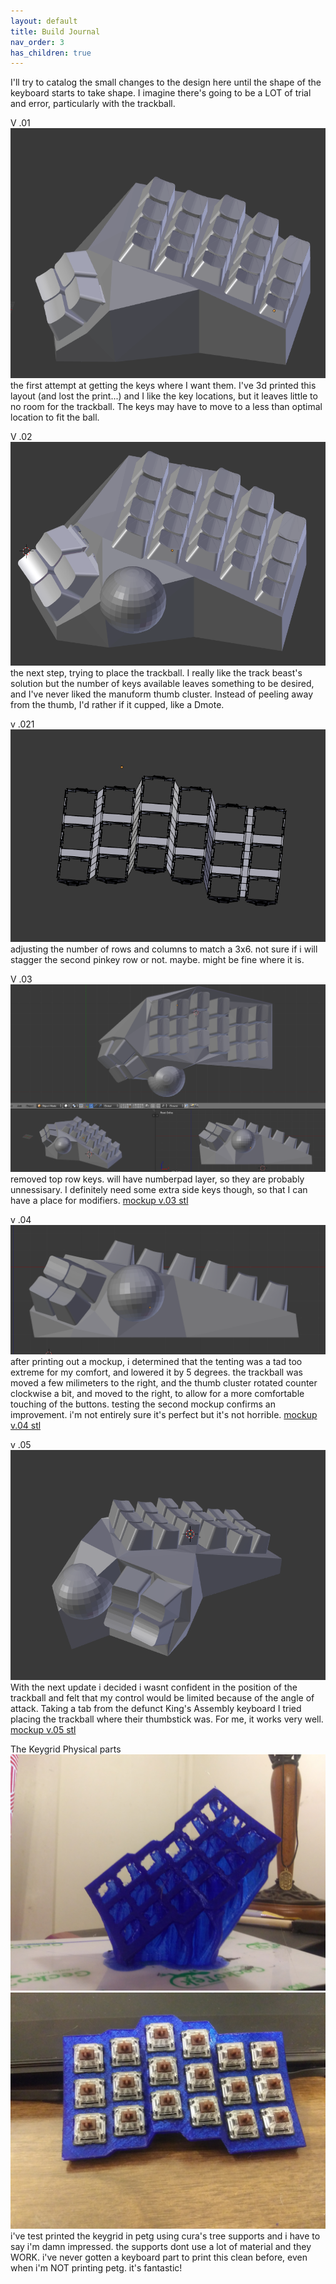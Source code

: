```yaml
---
layout: default
title: Build Journal
nav_order: 3
has_children: true
---
```




I'll try to catalog the small changes to the design here until the shape of the keyboard starts to take shape. I imagine there's going to be a LOT of trial and error, particularly with the trackball.

V .01
<img src="https://raw.githubusercontent.com/SpandexWizard/Archimedes/main/archimedes%20v.01.PNG" alt= "">
the first attempt at getting the keys where I want them. I've 3d printed this layout (and lost the print...) and I like the key locations, but it leaves little to no room for the trackball. The keys may have to move to a less than optimal location to fit the ball. 

V .02
<img src="https://raw.githubusercontent.com/SpandexWizard/Archimedes/main/archimedes%20v.02.PNG" alt="">
the next step, trying to place the trackball. I really like the track beast's solution but the number of keys available leaves something to be desired, and I've never liked the manuform thumb cluster. Instead of peeling away from the thumb, I'd rather if it cupped, like a Dmote.

v .021
<img src="https://raw.githubusercontent.com/SpandexWizard/Archimedes/main/key%20plate%20v.02.PNG" alt="">
adjusting the number of rows and columns to match a 3x6. not sure if i will stagger the second pinkey row or not. maybe. might be fine where it is. 

V .03
<img src="https://raw.githubusercontent.com/SpandexWizard/Archimedes/main/archimedes%20v.03.PNG" alt="">
removed top row keys. will have numberpad layer, so they are probably unnessisary. I definitely need some extra side keys though, so that I can have a place for modifiers.
<a href="https://github.com/SpandexWizard/Archimedes/blob/main/stls/mockup%20v.03.stl">mockup v.03 stl</a>

v .04
<img src="https://raw.githubusercontent.com/SpandexWizard/Archimedes/main/archimedes%20v.04.PNG" alt="">
after printing out a mockup, i determined that the tenting was a tad too extreme for my comfort, and lowered it by 5 degrees. the trackball was moved a few milimeters to the right, and the thumb cluster rotated counter clockwise a bit, and moved to the right, to allow for a more comfortable touching of the buttons. testing the second mockup confirms an improvement. i'm not entirely sure it's perfect but it's not horrible. 
<a href="https://github.com/SpandexWizard/Archimedes/blob/main/stls/mockup%20v.04.stl">mockup v.04 stl</a>

v .05
<img src="https://raw.githubusercontent.com/SpandexWizard/Archimedes/main/archimedes%20v.05.PNG" alt="">
With the next update i decided i wasnt confident in the position of the trackball and felt that my control would be limited because of the angle of attack. Taking a tab from the defunct King's Assembly keyboard I tried placing the trackball where their thumbstick was. For me, it works very well.
<a href="https://github.com/SpandexWizard/Archimedes/blob/main/stls/mockup%20v.05.stl">mockup v.05 stl</a>

The Keygrid Physical parts
<img src="https://raw.githubusercontent.com/SpandexWizard/Archimedes/main/keygrid%201%20tree%20supports.jpg" alt="">
<img src="https://raw.githubusercontent.com/SpandexWizard/Archimedes/main/keygrid%201.jpg" alt="">
i've test printed the keygrid in petg using cura's tree supports and i have to say i'm damn impressed. the supports dont use a lot of material and they WORK. i've never gotten a keyboard part to print this clean before, even when i'm NOT printing petg. it's fantastic!
